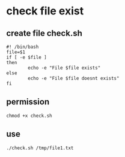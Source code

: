 # check file exist

## create file check.sh

````
#! /bin/bash
file=$1
if [ -e $file ]
then
        echo -e "File $file exists"
else
        echo -e "File $file doesnt exists"
fi
````

## permission

````
chmod +x check.sh
````

## use

````
./check.sh /tmp/file1.txt
````
